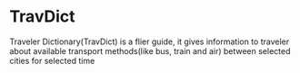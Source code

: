 # TravDict
Traveler Dictionary(TravDict) is a flier guide, it gives information to traveler about available transport methods(like bus, train and air) between selected cities for selected time
